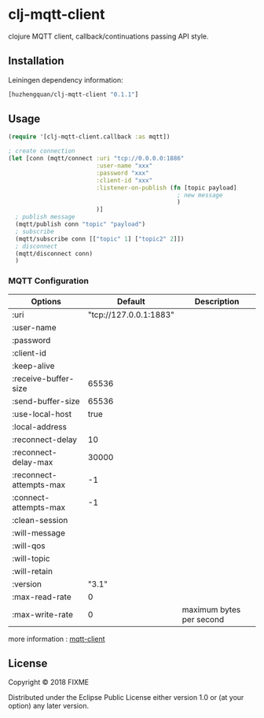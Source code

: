 # clj-mqtt-client

clojure MQTT client, callback/continuations passing API style.

## Installation

Leiningen dependency information:

```clojure
[huzhengquan/clj-mqtt-client "0.1.1"]
```

## Usage

```clojure
(require '[clj-mqtt-client.callback :as mqtt])

; create connection
(let [conn (mqtt/connect :uri "tcp://0.0.0.0:1886"
                         :user-name "xxx"
                         :password "xxx"
                         :client-id "xxx"
                         :listener-on-publish (fn [topic payload] 
                                                ; new message
                                                )
                         )]
  ; publish message
  (mqtt/publish conn "topic" "payload")
  ; subscribe
  (mqtt/subscribe conn [["topic" 1] ["topic2" 2]])
  ; disconnect
  (mqtt/disconnect conn)
  )
```

### MQTT Configuration

| Options                   | Default                  | Description                    |
| ------------------------- | ------------------------ | ------------------------------ |
| :uri                      | "tcp://127.0.0.1:1883"   |                                |
| :user-name                |                          |                                |
| :password                 |                          |                                |
| :client-id                |                          |                                |
| :keep-alive               |                          |                                |
| :receive-buffer-size      | 65536                    |                                |
| :send-buffer-size         | 65536                    |                                |
| :use-local-host           | true                     |                                |
| :local-address            |                          |                                |
| :reconnect-delay          | 10                       |                                |
| :reconnect-delay-max      | 30000                    |                                |
| :reconnect-attempts-max   | -1                       |                                |
| :connect-attempts-max     | -1                       |                                |
| :clean-session            |                          |                                |
| :will-message             |                          |                                |
| :will-qos                 |                          |                                |
| :will-topic               |                          |                                |
| :will-retain              |                          |                                |
| :version                  | "3.1"                    |                                |
| :max-read-rate            | 0                        |                                |
| :max-write-rate           | 0                        | maximum bytes per second       |

more information : [mqtt-client](https://github.com/fusesource/mqtt-client)

## License

Copyright © 2018 FIXME

Distributed under the Eclipse Public License either version 1.0 or (at
your option) any later version.
